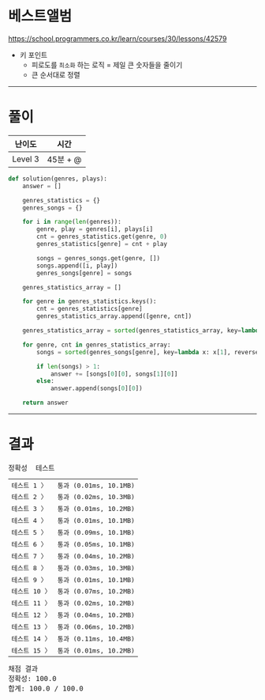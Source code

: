 # 베스트앨범

https://school.programmers.co.kr/learn/courses/30/lessons/42579

- 키 포인트
  - 피로도를 `최소화` 하는 로직 = 제일 큰 숫자들을 줄이기
  - 큰 순서대로 정렬

----

# 풀이

| 난이도     | 시간      |
|---------|---------|
| Level 3 | 45분 + @ |

```python
def solution(genres, plays):
    answer = []

    genres_statistics = {}
    genres_songs = {}

    for i in range(len(genres)):
        genre, play = genres[i], plays[i]
        cnt = genres_statistics.get(genre, 0)
        genres_statistics[genre] = cnt + play

        songs = genres_songs.get(genre, [])
        songs.append([i, play])
        genres_songs[genre] = songs

    genres_statistics_array = []

    for genre in genres_statistics.keys():
        cnt = genres_statistics[genre]
        genres_statistics_array.append([genre, cnt])

    genres_statistics_array = sorted(genres_statistics_array, key=lambda x: x[1], reverse=True)

    for genre, cnt in genres_statistics_array:
        songs = sorted(genres_songs[genre], key=lambda x: x[1], reverse=True)

        if len(songs) > 1:
            answer += [songs[0][0], songs[1][0]]
        else:
            answer.append(songs[0][0])

    return answer
```

----

# 결과

<pre class="console-content"><div></div><div class="console-message">정확성  테스트</div><table class="console-test-group" data-category="correctness"><tbody><tr data-testcase-id="32730"><td valign="top" class="td-label">테스트 1 <span>〉</span></td><td class="result passed">통과 (0.01ms, 10.1MB)</td></tr><tr data-testcase-id="32731"><td valign="top" class="td-label">테스트 2 <span>〉</span></td><td class="result passed">통과 (0.02ms, 10.3MB)</td></tr><tr data-testcase-id="32732"><td valign="top" class="td-label">테스트 3 <span>〉</span></td><td class="result passed">통과 (0.01ms, 10.2MB)</td></tr><tr data-testcase-id="32733"><td valign="top" class="td-label">테스트 4 <span>〉</span></td><td class="result passed">통과 (0.01ms, 10.1MB)</td></tr><tr data-testcase-id="33470"><td valign="top" class="td-label">테스트 5 <span>〉</span></td><td class="result passed">통과 (0.09ms, 10.1MB)</td></tr><tr data-testcase-id="33471"><td valign="top" class="td-label">테스트 6 <span>〉</span></td><td class="result passed">통과 (0.05ms, 10.1MB)</td></tr><tr data-testcase-id="33472"><td valign="top" class="td-label">테스트 7 <span>〉</span></td><td class="result passed">통과 (0.04ms, 10.2MB)</td></tr><tr data-testcase-id="33473"><td valign="top" class="td-label">테스트 8 <span>〉</span></td><td class="result passed">통과 (0.03ms, 10.3MB)</td></tr><tr data-testcase-id="33474"><td valign="top" class="td-label">테스트 9 <span>〉</span></td><td class="result passed">통과 (0.01ms, 10.1MB)</td></tr><tr data-testcase-id="33475"><td valign="top" class="td-label">테스트 10 <span>〉</span></td><td class="result passed">통과 (0.07ms, 10.2MB)</td></tr><tr data-testcase-id="33476"><td valign="top" class="td-label">테스트 11 <span>〉</span></td><td class="result passed">통과 (0.02ms, 10.2MB)</td></tr><tr data-testcase-id="33477"><td valign="top" class="td-label">테스트 12 <span>〉</span></td><td class="result passed">통과 (0.04ms, 10.2MB)</td></tr><tr data-testcase-id="33478"><td valign="top" class="td-label">테스트 13 <span>〉</span></td><td class="result passed">통과 (0.06ms, 10.2MB)</td></tr><tr data-testcase-id="33479"><td valign="top" class="td-label">테스트 14 <span>〉</span></td><td class="result passed">통과 (0.11ms, 10.4MB)</td></tr><tr data-testcase-id="43663"><td valign="top" class="td-label">테스트 15 <span>〉</span></td><td class="result passed">통과 (0.01ms, 10.2MB)</td></tr></tbody></table><div class="console-heading">채점 결과</div><div class="console-message">정확성: 100.0</div><div class="console-message">합계: 100.0 / 100.0</div></pre>